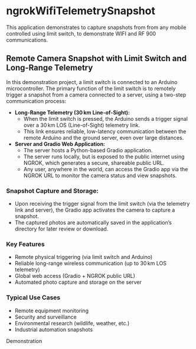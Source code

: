 # ngrokWifiTelemetrySnapshot
This application demonstrates to capture snapshots from from any mobile controlled using limit switch, to demonstrate WIFI and RF 900 communications.

## Remote Camera Snapshot with Limit Switch and Long-Range Telemetry
In this demonstration project, a limit switch is connected to an Arduino microcontroller. The primary function of the limit switch is to remotely trigger a snapshot from a camera connected to a server, using a two-step communication process:
- **Long-Range Telemetry (30 km Line-of-Sight):**
  - When the limit switch is pressed, the Arduino sends a trigger signal over a 30 km LOS (Line-of-Sight) telemetry link.
  - This link ensures reliable, low-latency communication between the remote Arduino and the ground server, even over large distances.
- **Server and Gradio Web Application:**
  - The server hosts a Python-based Gradio application.
  - The server runs locally, but is exposed to the public internet using NGROK, which generates a secure, shareable public URL.
  - Any user, anywhere in the world, can access the Gradio app via the NGROK URL to monitor the camera status and view snapshots.
### Snapshot Capture and Storage:
- Upon receiving the trigger signal from the limit switch (via the telemetry link and server), the Gradio app activates the camera to capture a snapshot.
- The captured photos are automatically saved in the application’s directory for later review or download.
### Key Features
- Remote physical triggering (via limit switch and Arduino)
- Reliable long-range wireless communication (up to 30 km LOS telemetry)
- Global web access (Gradio + NGROK public URL)
- Automated photo capture and storage on the server
### Typical Use Cases
- Remote equipment monitoring
- Security and surveillance
- Environmental research (wildlife, weather, etc.)
- Industrial automation snapshots

Demonstration
